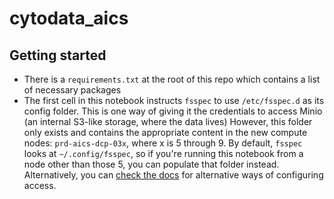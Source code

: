 # cytodata_aics

## Getting started

- There is a `requirements.txt` at the root of this repo which contains a list of necessary packages
- The first cell in this notebook instructs `fsspec` to use `/etc/fsspec.d` as its config folder. This is one way of giving it the credentials to access Minio (an internal S3-like storage, where the data lives)
  However, this folder only exists and contains the appropriate content in the new compute nodes: `prd-aics-dcp-03x`, where x is 5 through 9. By default, `fsspec` looks at `~/.config/fsspec`, so if you're running this
  notebook from a node other than those 5, you can populate that folder instead. Alternatively, you can [check the docs](https://filesystem-spec.readthedocs.io/en/latest/features.html#configuration) for alternative ways of configuring access.